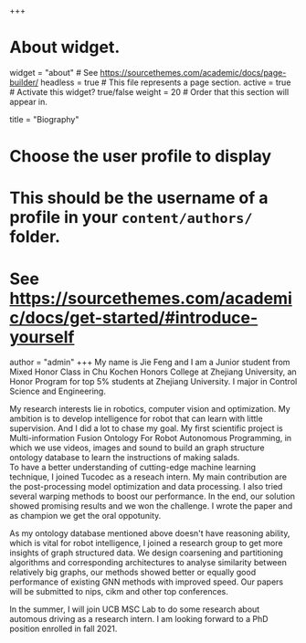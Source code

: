 +++
# About widget.
widget = "about"  # See https://sourcethemes.com/academic/docs/page-builder/
headless = true  # This file represents a page section.
active = true  # Activate this widget? true/false
weight = 20  # Order that this section will appear in.

title = "Biography"

# Choose the user profile to display
# This should be the username of a profile in your `content/authors/` folder.
# See https://sourcethemes.com/academic/docs/get-started/#introduce-yourself
author = "admin"
+++
My name is Jie Feng and I am a Junior student from Mixed Honor Class in Chu Kochen Honors College at Zhejiang University, an Honor Program for top 5% students at Zhejiang University. I major in Control Science and Engineering.

My research interests lie in robotics, computer vision and optimization. My ambition is to develop intelligence for robot that can learn with little supervision. And I did a lot to chase my goal. My first scientific project is Multi-information Fusion Ontology For Robot Autonomous Programming, in which we use videos, images and sound to build an graph structure ontology database to learn the instructions of making salads.  
To have a better understanding of cutting-edge machine learning technique, I joined Tucodec as a reseach intern. My main contribution are the post-processing model optimization and data processing. I also tried several warping methods to boost our performance. In the end, our solution showed promising results and we won the challenge. I wrote the paper and as champion we get the oral oppotunity.

As my ontology database mentioned above doesn't have reasoning ability, which is vital for robot intelligence, I joined a research group to get more insights of graph structured data. We design coarsening and partitioning algorithms and corresponding architectures to analyse similarity between relatively big graphs, our methods showed better or equally good performance of existing GNN methods with improved speed. Our papers will be submitted to nips, cikm and other top conferences. 

In the summer, I will join UCB MSC Lab to do some research about automous driving as a research intern.
I am looking forward to a PhD position enrolled in fall 2021.